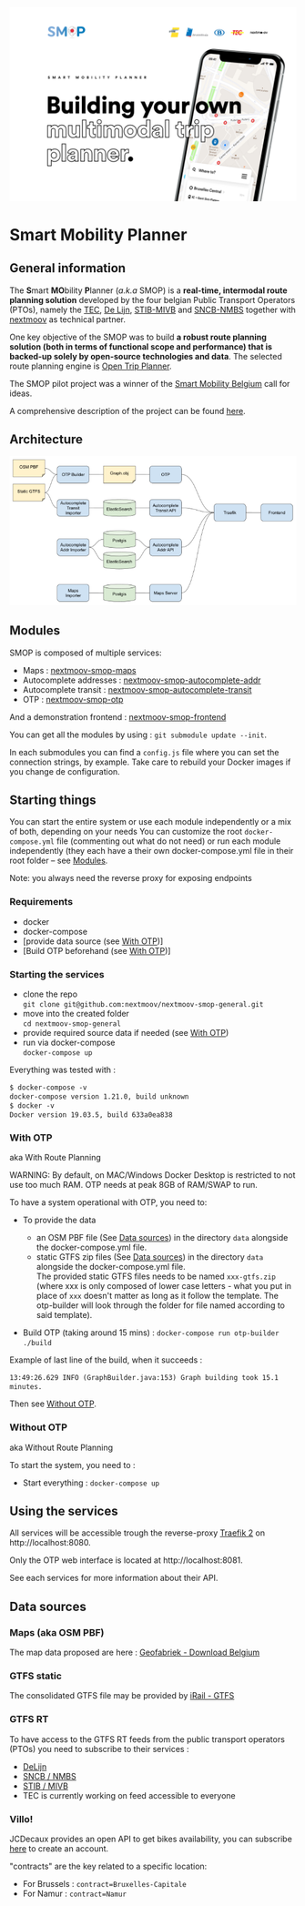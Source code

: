 ![SMOP header](./doc/smb-pto-repo-opensource-header.png)

# Smart Mobility Planner

## General information

The **S**mart **MO**bility **P**lanner (*a.k.a* SMOP) is a **real-time, intermodal route planning solution** developed by the four belgian Public Transport Operators (PTOs), namely the [TEC](https://www.infotec.be/), [De Lijn](https://www.delijn.be/en/), [STIB-MIVB](https://www.stib-mivb.be/index.htm?l=en) and [SNCB-NMBS](https://www.belgiantrain.be/fr) together with [nextmoov](https://github.com/nextmoov/nextmoov) as technical partner.

One key objective of the SMOP was to build **a robust route planning solution (both in terms of functional scope and performance) that is backed-up solely by open-source technologies and data**. The selected route planning engine is [Open Trip Planner](https://www.opentripplanner.org/).

The SMOP pilot project was a winner of the [Smart Mobility Belgium](https://www.smartmobility-belgium.be/) call for ideas.

A comprehensive description of the project can be found [here](https://drive.google.com/file/d/1icQhfvu54ST9hkw7Xl02xk1zy3xnKsAZ/view?usp=sharing).

## Architecture

![Software Architecture](./doc/SoftwareArchitecture.png)

## Modules
SMOP is composed of multiple services:

* Maps : [nextmoov-smop-maps](https://github.com/nextmoov/nextmoov-smop-maps)
* Autocomplete addresses : [nextmoov-smop-autocomplete-addr](https://github.com/nextmoov/nextmoov-smop-autocomplete-addr)
* Autocomplete transit : [nextmoov-smop-autocomplete-transit](https://github.com/nextmoov/nextmoov-smop-autocomplete-transit)
* OTP : [nextmoov-smop-otp](https://github.com/nextmoov/nextmoov-smop-otp)

And a demonstration frontend : [nextmoov-smop-frontend](https://github.com/nextmoov/nextmoov-smop-frontend)

You can get all the modules by using : `git submodule update --init`.

In each submodules you can find a `config.js` file where you can set the connection strings, by example. Take care to rebuild your Docker images if you change de configuration.


## Starting things

You can start the entire system or use each module independently or a mix of both, depending on your needs
You can customize the root `docker-compose.yml` file (commenting out what do not need) or run each module independently (they each have a their own docker-compose.yml file in their root folder – see [Modules](#modules).    

Note: you always need the reverse proxy for exposing endpoints


### Requirements
  - docker
  - docker-compose
  - [provide data source (see [With OTP](#with-otp))]
  - [Build OTP beforehand (see [With OTP](#with-otp))]


### Starting the services
- clone the repo    
   `git clone git@github.com:nextmoov/nextmoov-smop-general.git`
- move into the created folder  
   `cd nextmoov-smop-general`
- provide required source data if needed (see [With OTP](#with-otp))
- run via docker-compose  
   `docker-compose up`

Everything was tested with :

```console
$ docker-compose -v
docker-compose version 1.21.0, build unknown
$ docker -v
Docker version 19.03.5, build 633a0ea838
```

### With OTP 

aka With Route Planning

WARNING: By default, on MAC/Windows Docker Desktop is restricted to not use too much RAM. OTP needs at peak 8GB of RAM/SWAP to run.

To have a system operational with OTP, you need to:

* To provide the data  
  - an OSM PBF file (See [Data sources](#data-sources)) in the directory `data` alongside the docker-compose.yml file.
  - static GTFS zip files (See [Data sources](#data-sources)) in the directory `data` alongside the docker-compose.yml file.  
  The provided static GTFS files needs to be named `xxx-gtfs.zip` (where xxx is only composed of lower case letters - what you put in place of `xxx` doesn't matter as long as it follow the template. The otp-builder will look through the folder for file named according to said template).

* Build OTP (taking around 15 mins) : `docker-compose run otp-builder ./build`

Example of last line of the build, when it succeeds :
```console
13:49:26.629 INFO (GraphBuilder.java:153) Graph building took 15.1 minutes.
```

Then see [Without OTP](#without-otp).

### Without OTP 

aka Without Route Planning

To start the system, you need to : 

* Start everything : `docker-compose up`

## Using the services

All services will be accessible trough the reverse-proxy [Traefik 2](https://traefik.io/) on http://localhost:8080.

Only the OTP web interface is located at http://localhost:8081. 

See each services for more information about their API.

## Data sources

### Maps (aka OSM PBF)

The map data proposed are here : [Geofabriek - Download Belgium](http://download.geofabrik.de/europe/belgium.html)

### GTFS static

The consolidated GTFS file may be provided by [iRail - GTFS](https://gtfs.irail.be/)

### GTFS RT

To have access to the GTFS RT feeds from the public transport operators (PTOs) you need to subscribe to their services :

* [DeLijn](https://data.delijn.be/docs/services/)
* [SNCB / NMBS](https://www.belgiantrain.be/en/3rd-party-services/mobility-service-providers/public-data)
* [STIB / MIVB](https://opendata.stib-mivb.be/)
* TEC is currently working on feed accessible to everyone

### Villo!

JCDecaux provides an open API to get bikes availability, you can subscribe [here](https://developer.jcdecaux.com/#/opendata/vls?page=getstarted) to create an account.

"contracts" are the key related to a specific location:

* For Brussels : `contract=Bruxelles-Capitale`
* For Namur : `contract=Namur`
